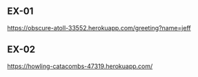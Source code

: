 ## EX-01
https://obscure-atoll-33552.herokuapp.com/greeting?name=jeff

## EX-02
https://howling-catacombs-47319.herokuapp.com/